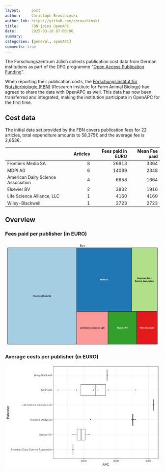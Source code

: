```yaml
---
layout:     post
author:     Christoph Broschinski
author_lnk: https://github.com/cbroschinski
title:      FBN joins OpenAPC
date:       2025-03-28 07:00:00
summary:    
categories: [general, openAPC]
comments: true
---
```





The Forschungszentrum Jülich collects publication cost data from German institutions as part of the DFG programme "[Open Access Publication Funding](https://www.fz-juelich.de/en/zb/open-science/open-access/monitoring-dfg-oa-publication-funding)".

When reporting their publication costs, the [Forschungsinstitut für Nutztierbiologie (FBN)](https://www.fbn-dummerstorf.de/) (Research Institute for Farm Animal Biology) had agreed to share the data with OpenAPC as well. This data has now been transferred and integrated, making the institution participate in OpenAPC for the first time.

## Cost data



The initial data set provided by the FBN covers publication fees for 22 articles, total expenditure amounts to 58,375€ and the average fee is 2,653€.




|                                   | Articles| Fees paid in EURO| Mean Fee paid|
|:----------------------------------|--------:|-----------------:|-------------:|
|Frontiers Media SA                 |        8|             26913|          3364|
|MDPI AG                            |        6|             14089|          2348|
|American Dairy Science Association |        4|              6658|          1664|
|Elsevier BV                        |        2|              3832|          1916|
|Life Science Alliance, LLC         |        1|              4160|          4160|
|Wiley-Blackwell                    |        1|              2723|          2723|



## Overview

### Fees paid per publisher (in EURO)

![plot of chunk tree_fbn_2025_03_28_full](/figure/tree_fbn_2025_03_28_full-1.png)

###  Average costs per publisher (in EURO)

![plot of chunk box_fbn_2025_03_28_publisher_full](/figure/box_fbn_2025_03_28_publisher_full-1.png)
